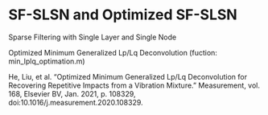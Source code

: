 # SF-SLSN and Optimized SF-SLSN
Sparse Filtering with Single Layer and Single Node

Optimized Minimum Generalized Lp/Lq Deconvolution (fuction: min_lplq_optimation.m)

He, Liu, et al. “Optimized Minimum Generalized Lp/Lq Deconvolution for Recovering Repetitive Impacts from a Vibration Mixture.” Measurement, vol. 168, Elsevier BV, Jan. 2021, p. 108329, doi:10.1016/j.measurement.2020.108329.
